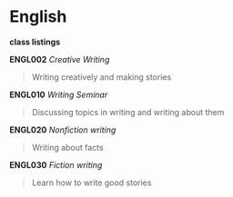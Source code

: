 # English

**class listings** 

**ENGL002** _Creative Writing_
> Writing creatively and making stories

**ENGL010** _Writing Seminar_
> Discussing topics in writing and writing about them

**ENGL020** _Nonfiction writing_
> Writing about facts 

**ENGL030** _Fiction writing_
> Learn how to write good stories

